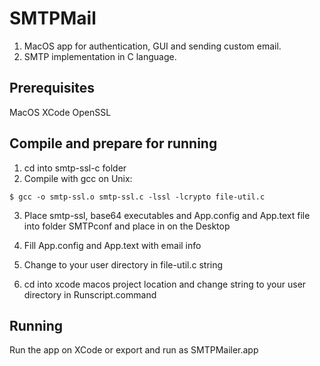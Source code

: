 # SMTPMail

1. MacOS app for authentication, GUI and sending custom email.
2. SMTP implementation in C language.

## Prerequisites
MacOS
XCode
OpenSSL

## Compile and prepare for running

1. cd into smtp-ssl-c folder
2. Compile with gcc on Unix:
```
$ gcc -o smtp-ssl.o smtp-ssl.c -lssl -lcrypto file-util.c
```
3. Place smtp-ssl, base64 executables and App.config and App.text
   file into folder SMTPconf and place in on the Desktop
4. Fill App.config and App.text with email info
5. Change to your user directory in file-util.c string

6. cd into xcode macos project location and change string to your 
   user directory in Runscript.command  


## Running
Run the app on XCode or export and run as SMTPMailer.app
